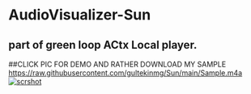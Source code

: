 # AudioVisualizer-Sun

## part of green loop ACtx Local player. 
##CLICK PIC FOR DEMO AND RATHER DOWNLOAD MY SAMPLE https://raw.githubusercontent.com/gultekinmg/Sun/main/Sample.m4a
<a href="https://gultekinmg.github.io/Sun/">![scrshot](https://gultekinmg.github.io/Sun/vis.jpg)</a>
